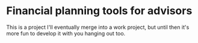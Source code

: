 # Financial planning tools for advisors

This is a project I'll eventually merge into a work project, but until then it's more fun to develop it with you hanging out too.
